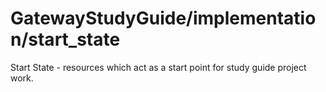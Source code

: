 # GatewayStudyGuide/implementation/start_state
Start State - resources which act as a start point for study guide project work.
